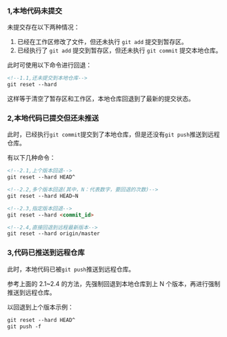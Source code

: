 ### 1,本地代码未提交

未提交存在以下两种情况：

1. 已经在工作区修改了文件，但还未执行 ```git add``` 提交到暂存区。
2. 已经执行了 ```git add``` 提交到暂存区，但还未执行 ```git commit``` 提交本地仓库。

此时可使用以下命令进行回退：
```html
<!--1.1,还未提交到本地仓库-->
git reset --hard
```
这样等于清空了暂存区和工作区，本地仓库回退到了最新的提交状态。


### 2,本地代码已提交但还未推送

此时，已经执行```git commit```提交到了本地仓库，但是还没有```git push```推送到远程仓库。

有以下几种命令：
```html
<!--2.1,上个版本回退-->
git reset --hard HEAD^

<!--2.2,多个版本回退(其中，N：代表数字，要回退的次数)-->
git reset --hard HEAD~N

<!--2.3,指定版本回退-->
git reset --hard <commit_id>

<!--2.4,直接回退到远程最新版本-->
git reset --hard origin/master
```

### 3,代码已推送到远程仓库

此时，本地代码已被```git push```推送到远程仓库。

参考上面的 2.1~2.4 的方法，先强制回退到本地仓库到上 N 个版本，再进行强制推送到远程仓库。

以回退到上个版本示例：
```html
git reset --hard HEAD^
git push -f
```